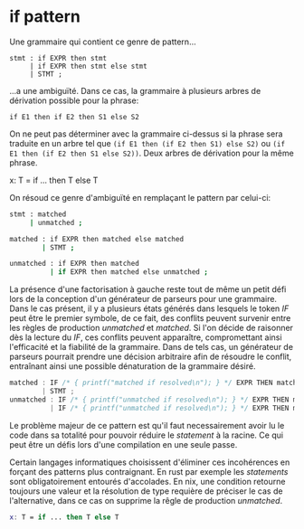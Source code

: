 # if pattern

Une grammaire qui contient ce genre de pattern...

```
stmt : if EXPR then stmt
     | if EXPR then stmt else stmt
     | STMT ;
```

...a une ambiguïté. Dans ce cas, la grammaire à plusieurs arbres
de dérivation possible pour la phrase:

`if E1 then if E2 then S1 else S2`

On ne peut pas déterminer avec la grammaire ci-dessus si la phrase
sera traduite en un arbre tel que `(if E1 then (if E2 then S1) else S2)`
ou `(if E1 then (if E2 then S1 else S2))`. Deux arbres de dérivation
pour la même phrase.

x: T = if ... then T else T

On résoud ce genre d'ambiguïté en remplaçant le pattern par celui-ci:

```bash
stmt : matched
     | unmatched ;

matched : if EXPR then matched else matched
        | STMT ;

unmatched : if EXPR then matched
          | if EXPR then matched else unmatched ;
```


La présence d'une factorisation à gauche reste tout de même un petit défi lors de la conception d'un générateur de parseurs pour une grammaire. Dans le cas présent, il y a plusieurs états générés dans lesquels le token *IF* peut être le premier symbole, de ce fait, des conflits peuvent survenir entre les règles de production *unmatched* et *matched*. Si l'on décide de raisonner dès la lecture du *IF*, ces conflits peuvent apparaître, compromettant ainsi l'efficacité et la fiabilité de la grammaire. Dans de tels cas, un générateur de parseurs pourrait prendre une décision arbitraire afin de résoudre le conflit, entraînant ainsi une possible dénaturation de la grammaire désiré.

```js
matched : IF /* { printf("matched if resolved\n"); } */ EXPR THEN matched ELSE matched
        | STMT ;
unmatched : IF /* { printf("unmatched if resolved\n"); } */ EXPR THEN matched
          | IF /* { printf("unmatched if resolved\n"); } */ EXPR THEN matched ELSE unmatched ;
```

Le problème majeur de ce pattern est qu'il faut necessairement avoir lu le
code dans sa totalité pour pouvoir réduire le *statement* à la racine. Ce
qui peut être un défis lors d'une compilation en une seule passe.

Certain langages informatiques choisissent d'éliminer ces incohérences en forçant des patterns plus contraignant. En rust par exemple les *statements* sont obligatoirement entourés d'accolades. En nix, une condition retourne toujours une valeur et la résolution de type requière de préciser le cas de l'alternative, dans ce cas on supprime la rêgle de production *unmatched*.

```nix
x: T = if ... then T else T
```
